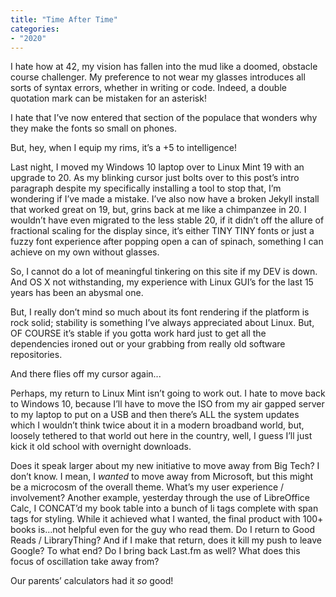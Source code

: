 ```yaml
---
title: "Time After Time"
categories:
- "2020"
---
```


I hate how at 42, my vision has fallen into the mud like a doomed, obstacle course challenger.  My preference to not wear my glasses introduces all sorts of syntax errors, whether in writing or code.  Indeed, a double quotation mark can be mistaken for an asterisk!

I hate that I’ve now entered that section of the populace that wonders why they make the fonts so small on phones.

But, hey, when I equip my rims, it’s a +5 to intelligence!

Last night, I moved my Windows 10 laptop over to Linux Mint 19 with an upgrade to 20.  As my blinking cursor just bolts over to this post’s intro paragraph despite my specifically installing a tool to stop that, I’m wondering if I’ve made a mistake.  I’ve also now have a broken Jekyll install that worked great on 19, but, grins back at me like a chimpanzee in 20.  I wouldn’t have even migrated to the less stable 20, if it didn’t off the allure of fractional scaling for the display since, it’s either TINY TINY fonts or just a fuzzy font experience after popping open a can of spinach, something I can achieve on my own without glasses.

So, I cannot do a lot of meaningful tinkering on this site if my DEV is down.  And OS X not withstanding, my experience with Linux GUI’s for the last 15 years has been an abysmal one. 

But, I really don’t mind so much about its font rendering if the platform is rock solid; stability is something I’ve always appreciated about Linux.  But, OF COURSE it’s stable if you gotta work hard just to get all the dependencies ironed out or your grabbing from really old software repositories. 

And there flies off my cursor again...

Perhaps, my return to Linux Mint isn’t going to work out.  I hate to move back to Windows 10, because I’ll have to move the ISO from my air gapped server to my laptop to put on a USB and then there’s ALL the system updates which I wouldn’t think twice about it in a modern broadband world, but, loosely tethered to that world out here in the country, well, I guess I’ll just kick it old school with overnight downloads.

Does it speak larger about my new initiative to move away from Big Tech?  I don’t know.  I mean, I *wanted* to move away from Microsoft, but this might be a microcosm of the overall theme. What’s my user experience / involvement?  Another example, yesterday through the use of LibreOffice Calc, I CONCAT’d my book table into a bunch of li tags complete with span tags for styling.  While it achieved what I wanted, the final product with 100+ books is...not helpful even for the guy who read them.  Do I return to Good Reads / LibraryThing?  And if I make that return, does it kill my push to leave Google? To what end?  Do I bring back Last.fm as well?  What does this focus of oscillation take away from?

Our parents’ calculators had it *so* good!
